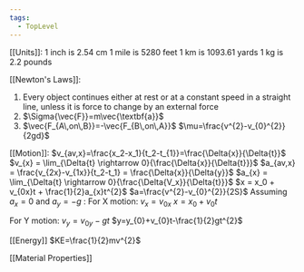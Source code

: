 ```yaml
---
tags:
  - TopLevel
---
```

[[Units]]: 
1 inch is 2.54 cm
1 mile is 5280 feet
1 km is 1093.61 yards
1 kg is 2.2 pounds

[[Newton's Laws]]:
1. Every object continues either at rest or at a constant speed in a straight line, unless it is force to change by an external force
2. $\Sigma{\vec{F}}=m\vec{\textbf{a}}$ 
3. $\vec{F_{A\,on\,B}}=-\vec{F_{B\,on\,A}}$ 
 $\mu=\frac{v^{2}-v_{0}^{2}}{2gd}$ 


[[Motion]]:
 $v_{av,x}=\frac{x_2-x_1}{t_2-t_{1}}=\frac{\Delta{x}}{\Delta{t}}$
 $v_{x} = \lim_{\Delta{t} \rightarrow 0}{\frac{\Delta{x}}{\Delta{t}}}$ 
 $a_{av,x} = \frac{v_{2x}-v_{1x}}{t_2-t_1} = \frac{\Delta{x}}{\Delta{y}}$ 
 $a_{x} = \lim_{\Delta{t} \rightarrow 0}{\frac{\Delta{V_x}}{\Delta{t}}}$ 
 $x = x_0 + v_{0x}t + \frac{1}{2}a_{x}t^{2}$ 
 $a=\frac{v^{2}-v_{0}^{2}}{2S}$ 
Assuming $a_{x}=0$ and $a_{y}=-g$ :
For X motion:
$v_{x}=v_{0x}$
$x=x_{0}+v_{0}t$ 

For Y motion:
$v_{y}=v_{0y}-gt$
$y=y_{0}+v_{0}t-\frac{1}{2}gt^{2}$ 

[[Energy]] 
$KE=\frac{1}{2}mv^{2}$ 

[[Material Properties]]
